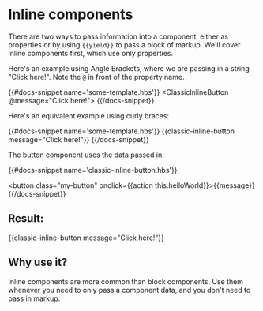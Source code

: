 # Inline components

There are two ways to pass information into a component, either as properties or by using `{{yield}}` to pass a block of markup. We'll cover inline components first, which use only properties.

Here's an example using Angle Brackets, where we are passing in a string "Click here!". Note the `@` in front of the property name.

{{#docs-snippet name='some-template.hbs'}}
<ClassicInlineButton @message="Click here!"></ClassicInlineButton>
{{/docs-snippet}}

Here's an equivalent example using curly braces:

{{#docs-snippet name='some-template.hbs'}}
{{classic-inline-button message="Click here!"}}
{{/docs-snippet}}

The button component uses the data passed in:

{{#docs-snippet name='classic-inline-button.hbs'}}
<!-- classic-inline-button.hbs -->
<button class="my-button" onclick={{action this.helloWorld}}>{{message}}</button>
{{/docs-snippet}}

## Result:

{{classic-inline-button message="Click here!"}}

## Why use it?

Inline components are more common than block components. Use them whenever you need to only pass a component data, and you don't need to pass in markup.
